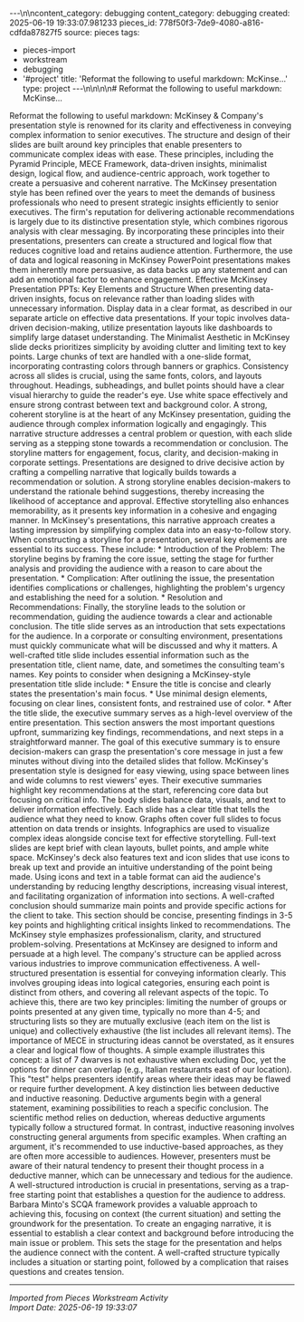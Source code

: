 ---\n\ncontent_category: debugging
content_category: debugging
created: 2025-06-19 19:33:07.981233
pieces_id: 778f50f3-7de9-4080-a816-cdfda87827f5
source: pieces
tags:
- pieces-import
- workstream
- debugging
- '#project'
title: 'Reformat the following to useful markdown: McKinse...'
type: project
---\n\n\n\n# Reformat the following to useful markdown: McKinse...

Reformat the following to useful markdown: McKinsey & Company's presentation style is renowned for its clarity and effectiveness in conveying complex information to senior executives. The structure and design of their slides are built around key principles that enable presenters to communicate complex ideas with ease. These principles, including the Pyramid Principle, MECE Framework,
data-driven insights, minimalist design, logical flow, and audience-centric approach, work together to create a persuasive and coherent narrative. The McKinsey presentation style has been refined over the years to meet the demands of business professionals who need to present strategic insights efficiently to senior executives. The firm's reputation
for delivering actionable recommendations is largely due to its distinctive presentation style, which combines rigorous analysis with clear messaging. By incorporating these principles into their presentations, presenters can create a structured and logical flow that reduces cognitive load and retains audience attention. Furthermore, the use of data
and logical reasoning in McKinsey PowerPoint presentations makes them inherently more persuasive, as data backs up any statement and can add an emotional factor to enhance engagement. Effective McKinsey Presentation PPTs: Key Elements and Structure When presenting data-driven insights, focus on relevance rather than loading slides with
unnecessary information. Display data in a clear format, as described in our separate article on effective data presentations. If your topic involves data-driven decision-making, utilize presentation layouts like dashboards to simplify large dataset understanding. The Minimalist Aesthetic in McKinsey slide decks prioritizes simplicity by avoiding clutter
and limiting text to key points. Large chunks of text are handled with a one-slide format, incorporating contrasting colors through banners or graphics. Consistency across all slides is crucial, using the same fonts, colors, and layouts throughout. Headings, subheadings, and bullet points should have a clear visual hierarchy to guide the reader's eye.
Use white space effectively and ensure strong contrast between text and background color. A strong, coherent storyline is at the heart of any McKinsey presentation, guiding the audience through complex information logically and engagingly. This narrative structure addresses a central problem or question, with each slide serving as a stepping stone
towards a recommendation or conclusion. The storyline matters for engagement, focus, clarity, and decision-making in corporate settings. Presentations are designed to drive decisive action by crafting a compelling narrative that logically builds towards a recommendation or solution. A strong storyline enables decision-makers to understand the
rationale behind suggestions, thereby increasing the likelihood of acceptance and approval. Effective storytelling also enhances memorability, as it presents key information in a cohesive and engaging manner. In McKinsey's presentations, this narrative approach creates a lasting impression by simplifying complex data into an easy-to-follow story.
When constructing a storyline for a presentation, several key elements are essential to its success. These include: * Introduction of the Problem: The storyline begins by framing the core issue, setting the stage for further analysis and providing the audience with a reason to care about the presentation. * Complication: After outlining the issue, the
presentation identifies complications or challenges, highlighting the problem's urgency and establishing the need for a solution. * Resolution and Recommendations: Finally, the storyline leads to the solution or recommendation, guiding the audience towards a clear and actionable conclusion. The title slide serves as an introduction that sets
expectations for the audience. In a corporate or consulting environment, presentations must quickly communicate what will be discussed and why it matters. A well-crafted title slide includes essential information such as the presentation title, client name, date, and sometimes the consulting team's names. Key points to consider when designing a
McKinsey-style presentation title slide include: * Ensure the title is concise and clearly states the presentation's main focus. * Use minimal design elements, focusing on clear lines, consistent fonts, and restrained use of color. * After the title slide, the executive summary serves as a high-level overview of the entire presentation. This section answers
the most important questions upfront, summarizing key findings, recommendations, and next steps in a straightforward manner. The goal of this executive summary is to ensure decision-makers can grasp the presentation's core message in just a few minutes without diving into the detailed slides that follow. McKinsey's presentation style is designed
for easy viewing, using space between lines and wide columns to rest viewers' eyes. Their executive summaries highlight key recommendations at the start, referencing core data but focusing on critical info. The body slides balance data, visuals, and text to deliver information effectively. Each slide has a clear title that tells the audience what they
need to know. Graphs often cover full slides to focus attention on data trends or insights. Infographics are used to visualize complex ideas alongside concise text for effective storytelling. Full-text slides are kept brief with clean layouts, bullet points, and ample white space. McKinsey's deck also features text and icon slides that use icons to break up
text and provide an intuitive understanding of the point being made. Using icons and text in a table format can aid the audience's understanding by reducing lengthy descriptions, increasing visual interest, and facilitating organization of information into sections. A well-crafted conclusion should summarize main points and provide specific actions for
the client to take. This section should be concise, presenting findings in 3-5 key points and highlighting critical insights linked to recommendations. The McKinsey style emphasizes professionalism, clarity, and structured problem-solving. Presentations at McKinsey are designed to inform and persuade at a high level. The company's structure can be
applied across various industries to improve communication effectiveness. A well-structured presentation is essential for conveying information clearly. This involves grouping ideas into logical categories, ensuring each point is distinct from others, and covering all relevant aspects of the topic. To achieve this, there are two key principles: limiting the
number of groups or points presented at any given time, typically no more than 4-5; and structuring lists so they are mutually exclusive (each item on the list is unique) and collectively exhaustive (the list includes all relevant items). The importance of MECE in structuring ideas cannot be overstated, as it ensures a clear and logical flow of thoughts. A
simple example illustrates this concept: a list of 7 dwarves is not exhaustive when excluding Doc, yet the options for dinner can overlap (e.g., Italian restaurants east of our location). This "test" helps presenters identify areas where their ideas may be flawed or require further development. A key distinction lies between deductive and inductive
reasoning. Deductive arguments begin with a general statement, examining possibilities to reach a specific conclusion. The scientific method relies on deduction, whereas deductive arguments typically follow a structured format. In contrast, inductive reasoning involves constructing general arguments from specific examples. When crafting an
argument, it's recommended to use inductive-based approaches, as they are often more accessible to audiences. However, presenters must be aware of their natural tendency to present their thought process in a deductive manner, which can be unnecessary and tedious for the audience. A well-structured introduction is crucial in presentations,
serving as a trap-free starting point that establishes a question for the audience to address. Barbara Minto's SCQA framework provides a valuable approach to achieving this, focusing on context (the current situation) and setting the groundwork for the presentation. To create an engaging narrative, it is essential to establish a clear context and
background before introducing the main issue or problem. This sets the stage for the presentation and helps the audience connect with the content. A well-crafted structure typically includes a situation or starting point, followed by a complication that raises questions and creates tension.

---
*Imported from Pieces Workstream Activity*  
*Import Date: 2025-06-19 19:33:07*